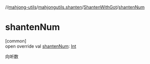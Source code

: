 //[mahjong-utils](../../../index.md)/[mahjongutils.shanten](../index.md)/[ShantenWithGot](index.md)/[shantenNum](shanten-num.md)

# shantenNum

[common]\
open override val [shantenNum](shanten-num.md): [Int](https://kotlinlang.org/api/latest/jvm/stdlib/kotlin/-int/index.html)

向听数
